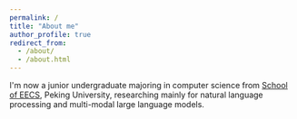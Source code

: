 ```yaml
---
permalink: /
title: "About me"
author_profile: true
redirect_from: 
  - /about/
  - /about.html
---
```


I'm now a junior undergraduate majoring in computer science from [School of EECS](https://eecs.pku.edu.cn/), Peking University, researching mainly for natural language processing and multi-modal large language models.
